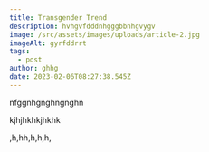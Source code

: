 ```yaml
---
title: Transgender Trend
description: hvhgvfdddnhgggbbnhgvygv
image: /src/assets/images/uploads/article-2.jpg
imageAlt: gyrfddrrt
tags:
  - post
author: ghhg
date: 2023-02-06T08:27:38.545Z
---
```

n﻿fggnhgnghngnghn

k﻿jhjhkhkjhkhk

,﻿h,hh,h,h,h,